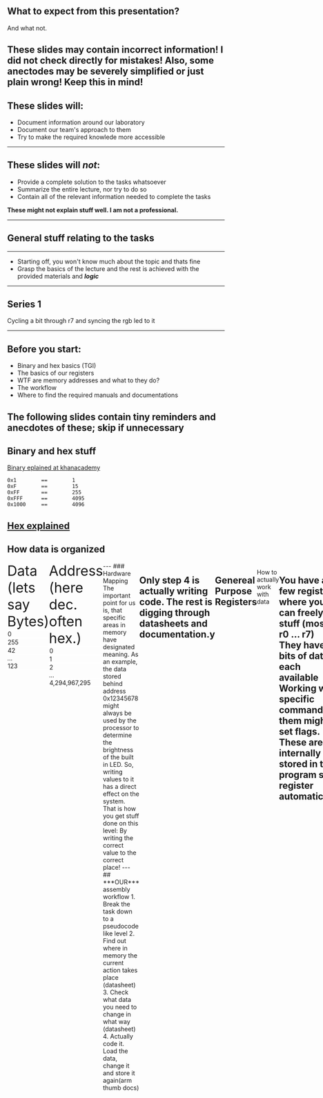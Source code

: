 ## What to expect from this presentation?
And what not.

These slides may contain incorrect information! I did not check directly for mistakes! Also, some anectodes may be severely simplified or just plain wrong! Keep this in mind!<!-- .element: style="font-size:18px;border:1px solid red;border-radius:10px" -->
---
## These slides will:
 - Document information around our laboratory
 - Document our team's approach to them
 - Try to make the required knowlede more accessible
---
## These slides will ***not***:
 - Provide a complete solution to the tasks whatsoever
 - Summarize the entire lecture, nor try to do so
 - Contain all of the relevant information needed to complete the tasks

**These might not explain stuff well. I am not a professional.**

---


## General stuff relating to the tasks
---
 - Starting off, you won't know much about the topic and thats fine
 - Grasp the basics of the lecture and the rest is achieved with the provided materials and ***logic***

---

## Series 1
Cycling a bit through r7 and syncing the rgb led to it

---

## Before you start:
 - Binary and hex basics (TGI)
 - The basics of our registers
 - WTF are memory addresses and what to they do?
 - The workflow
 - Where to find the required manuals and documentations

The following slides contain tiny reminders and anecdotes of these; skip if unnecessary<!-- .element: style="font-size:12px" -->
---
## Binary and hex stuff
[Binary eplained at khanacademy](https://www.khanacademy.org/computing/computers-and-internet/xcae6f4a7ff015e7d:digital-information/xcae6f4a7ff015e7d:binary-numbers/a/bits-and-binary)
```
0x1        ==        1
0xF        ==        15
0xFF       ==        255
0xFFF      ==        4095
0x1000     ==        4096
```
[Hex explained](https://www.khanacademy.org/computing/computers-and-internet/xcae6f4a7ff015e7d:digital-information/xcae6f4a7ff015e7d:hexadecimal-numbers/a/hexadecimal-numbers)
---
## How data is organized
<style>.box {
	border: 1px solid white;
}

.list {
	width: 45%;

}

.horizontal {
	display:flex;
	justify-content: space-between;
}
</style>
<div class="horizontal">
	<div class="list">
		<span style="font-size:32px">Data (lets say Bytes)</span>
		<div class="box">0</div>
		<div class="box">255</div>
		<div class="box">42</div>
		...
		<div class="box">123</div>
	</div>
	<div class="list">
		<span style="font-size:32px">Address (here dec. often hex.)</span>
		<div class="box">0</div>
		<div class="box">1</div>
		<div class="box">2</div>
		...
		<div class="box">4,294,967,295</div
	</div>
</div>
---
### Hardware Mapping
The important point for us is, that specific areas in memory have designated meaning.  
As an example, the data stored behind address 0x12345678 might always be used by the processor to determine the brightness of the built in LED.  
So, writing values to it has a direct effect on the system.  
That is how you get stuff done on this level:  
By writing the correct value to the correct place!
---
## ***OUR*** assembly workflow
1. Break the task down to a pseudocode like level
2. Find out where in memory the current action takes place (datasheet)
3. Check what data you need to change in what way (datasheet)
4. Actually code it. Load the data, change it and store it again(arm thumb docs)

Only step 4 is actually writing code. The rest is digging through datasheets and documentation.<!-- .element: style="margin-top:50px" -->y
---
## Genereal Purpose Registers
How to actually work with data

You have a few registers where you can freely do stuff (mostly r0 ... r7)  
They have 32 bits of data each available  
Working with specific commands on them might set flags. These are internally stored in the program state register automatically.
---
## Sample code
<div style="font-size:30px">
	LDR r0 =<i>some .equ constant</i>	Loads the stored constant into r0<br>
	LDR r1, [r0] 				Interprets r0 as an address and loads the data behind it into r1<br>
	MOV r3, #<i>some small, I think 16 bit, .equ constant</i> 	I think same as r1 but for smaller values...<br>
	ORR r1, r1, r3			Logical or between r1 and r3 and store into r1
	STR r1, [r0]			Store the content of r1 to the adress that is stored in r0<br><br>
</div>
### ALL OF THIS CAN BE FOUND ON THE CHEATSHEET AND IN THE DOCS - BUT BETTER
---
## Manuals and documentation
As you might have noticed by now, all datasheets and documentation is provided to us in the moodle task.  
For the sake of completeness, here they are again though:  
[CPU Datasheet](resources/proc-datasheet.pdf)  
[Board Datasheet](resources/board-datasheet.pdf)  
[Assembly Documentation](https://developer.arm.com/documentation/dui0473/m/arm-and-thumb-instructions/arm-and-thumb-instruction-summary?lang=en)
						
---

## Approaching the task
---
## Get the led working by itself
 - Onboard LED is connected to GPIO Pins so check out how to set them up properly (Datasheet, mostly chapter 10)
 - Check the board datasheet to see what pin they are connected to exactly
 - Try to just turn on the LED in a specific color
---
## Try to get the button to work
 - The button is also hooked up the GPIO Pins but needs some extra work compared to the LED. Set it up.
 - The datasheet specifies where in memory you can see if a button is pressed or not. Find out where.
 - With everything setup, try to turn on the LED only when the button is pressed
---
## Build a timer
 - Try to build a 500ms timer. You can just count up in some register every cycle and approximate when 500ms are reached.
 - Then, do something observable, like toggle the LED-Color when the counter is reached and reset it
---
## Organize into branches with subroutines
 - Now, instead of just switching the LED, you can try to branch of into a subroutine to make your code more readable.
 - Idead would be to make subroutines for the timer, the action when it is reached, the resetting of it and much more...
---
## Adding shifting
You should now be able to read the button press, use LEDs and all that organized  
The shifting part is relatively easy compared to the previous stuff, as there are direct Instructions for that.  
Try to code it so, that when your timer reaches its count, you also shift left in r7.  
But when the button is pressed, you instead branch of before and shift to the right.  
You could also directly add the matching LED colors. Just remember to turn off the unneeded one aswell!<!-- .element: style="font-size:28px" -->y
---
## But theres more!
You need to handle the shifting outside of the register
						
Just check after every shift if there has be an "overflow" / "underflow".  
Ideally you have 2 separare branches, one for right shift one for left.  
So you check in each for the outside shift and can react accordingly!
---
## Thats it
If everything went according to plan you should be done now! :)
